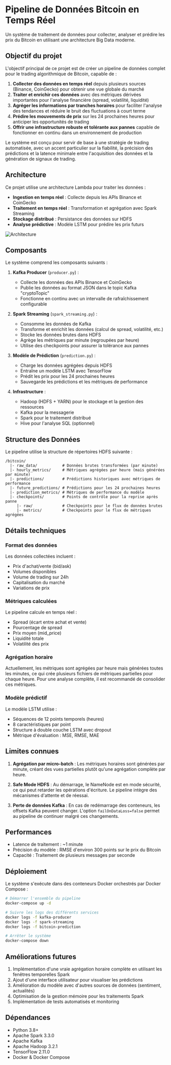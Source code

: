 # Pipeline de Données Bitcoin en Temps Réel

Un système de traitement de données pour collecter, analyser et prédire les prix du Bitcoin en utilisant une architecture Big Data moderne.

## Objectif du projet

L'objectif principal de ce projet est de créer un pipeline de données complet pour le trading algorithmique de Bitcoin, capable de :

1. **Collecter des données en temps réel** depuis plusieurs sources (Binance, CoinGecko) pour obtenir une vue globale du marché
2. **Traiter et enrichir ces données** avec des métriques dérivées importantes pour l'analyse financière (spread, volatilité, liquidité)
3. **Agréger les informations par tranches horaires** pour faciliter l'analyse des tendances et réduire le bruit des fluctuations à court terme
4. **Prédire les mouvements de prix** sur les 24 prochaines heures pour anticiper les opportunités de trading
5. **Offrir une infrastructure robuste et tolérante aux pannes** capable de fonctionner en continu dans un environnement de production

Le système est conçu pour servir de base à une stratégie de trading automatisée, avec un accent particulier sur la fiabilité, la précision des prédictions et la latence minimale entre l'acquisition des données et la génération de signaux de trading.

## Architecture

Ce projet utilise une architecture Lambda pour traiter les données :
- **Ingestion en temps réel** : Collecte depuis les APIs Binance et CoinGecko
- **Traitement en temps réel** : Transformation et agrégation avec Spark Streaming
- **Stockage distribué** : Persistance des données sur HDFS
- **Analyse prédictive** : Modèle LSTM pour prédire les prix futurs

![Architecture](architecture_diagram.png)

## Composants

Le système comprend les composants suivants :

1. **Kafka Producer** (`producer.py`) :
   - Collecte les données des APIs Binance et CoinGecko
   - Publie les données au format JSON dans le topic Kafka "cryptoTopic"
   - Fonctionne en continu avec un intervalle de rafraîchissement configurable

2. **Spark Streaming** (`spark_streaming.py`) :
   - Consomme les données de Kafka
   - Transforme et enrichit les données (calcul de spread, volatilité, etc.)
   - Stocke les données brutes dans HDFS
   - Agrège les métriques par minute (regroupées par heure)
   - Utilise des checkpoints pour assurer la tolérance aux pannes

3. **Modèle de Prédiction** (`prediction.py`) :
   - Charge les données agrégées depuis HDFS
   - Entraîne un modèle LSTM avec TensorFlow
   - Prédit les prix pour les 24 prochaines heures
   - Sauvegarde les prédictions et les métriques de performance

4. **Infrastructure** :
   - Hadoop (HDFS + YARN) pour le stockage et la gestion des ressources
   - Kafka pour la messagerie
   - Spark pour le traitement distribué
   - Hive pour l'analyse SQL (optionnel)

## Structure des Données

Le pipeline utilise la structure de répertoires HDFS suivante :

```
/bitcoin/
  |- raw_data/           # Données brutes transformées (par minute)
  |- hourly_metrics/     # Métriques agrégées par heure (mais générées par minute)
  |- predictions/        # Prédictions historiques avec métriques de performance
  |- future_predictions/ # Prédictions pour les 24 prochaines heures
  |- prediction_metrics/ # Métriques de performance du modèle
  |- checkpoints/        # Points de contrôle pour la reprise après panne
     |- raw/             # Checkpoints pour le flux de données brutes
     |- metrics/         # Checkpoints pour le flux de métriques agrégées
```

## Détails techniques

### Format des données

Les données collectées incluent :
- Prix d'achat/vente (bid/ask)
- Volumes disponibles
- Volume de trading sur 24h
- Capitalisation du marché
- Variations de prix

### Métriques calculées

Le pipeline calcule en temps réel :
- Spread (écart entre achat et vente)
- Pourcentage de spread
- Prix moyen (mid_price)
- Liquidité totale
- Volatilité des prix

### Agrégation horaire

Actuellement, les métriques sont agrégées par heure mais générées toutes les minutes, ce qui crée plusieurs fichiers de métriques partielles pour chaque heure. Pour une analyse complète, il est recommandé de consolider ces métriques.

### Modèle prédictif

Le modèle LSTM utilise :
- Séquences de 12 points temporels (heures)
- 8 caractéristiques par point
- Structure à double couche LSTM avec dropout
- Métrique d'évaluation : MSE, RMSE, MAE

## Limites connues

1. **Agrégation par micro-batch** : Les métriques horaires sont générées par minute, créant des vues partielles plutôt qu'une agrégation complète par heure.
   
2. **Safe Mode HDFS** : Au démarrage, le NameNode est en mode sécurité, ce qui peut retarder les opérations d'écriture. Le pipeline intègre des mécanismes d'attente et de réessai.

3. **Perte de données Kafka** : En cas de redémarrage des conteneurs, les offsets Kafka peuvent changer. L'option `failOnDataLoss=false` permet au pipeline de continuer malgré ces changements.

## Performances

- Latence de traitement : ~1 minute
- Précision du modèle : RMSE d'environ 300 points sur le prix du Bitcoin
- Capacité : Traitement de plusieurs messages par seconde

## Déploiement

Le système s'exécute dans des conteneurs Docker orchestrés par Docker Compose :

```bash
# Démarrer l'ensemble du pipeline
docker-compose up -d

# Suivre les logs des différents services
docker logs -f kafka-producer
docker logs -f spark-streaming
docker logs -f bitcoin-prediction

# Arrêter le système
docker-compose down
```

## Améliorations futures

1. Implémentation d'une vraie agrégation horaire complète en utilisant les fenêtres temporelles Spark
2. Ajout d'une interface utilisateur pour visualiser les prédictions
3. Amélioration du modèle avec d'autres sources de données (sentiment, actualités)
4. Optimisation de la gestion mémoire pour les traitements Spark
5. Implémentation de tests automatisés et monitoring

## Dépendances

- Python 3.8+
- Apache Spark 3.3.0
- Apache Kafka
- Apache Hadoop 3.2.1
- TensorFlow 2.11.0
- Docker & Docker Compose
